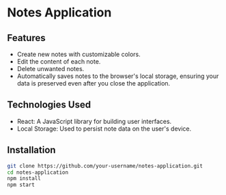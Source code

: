 # Notes Application

## Features

- Create new notes with customizable colors.
- Edit the content of each note.
- Delete unwanted notes.
- Automatically saves notes to the browser's local storage, ensuring your data is preserved even after you close the application.

## Technologies Used

- React: A JavaScript library for building user interfaces.
- Local Storage: Used to persist note data on the user's device.

## Installation

```bash
git clone https://github.com/your-username/notes-application.git
cd notes-application
npm install
npm start
